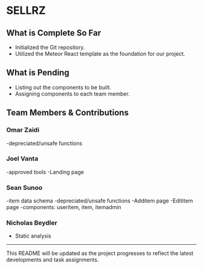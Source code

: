 # SELLRZ

## What is Complete So Far

- Initialized the Git repository.
- Utilized the Meteor React template as the foundation for our project.

## What is Pending

- Listing out the components to be built.
- Assigning components to each team member.

## Team Members & Contributions

### Omar Zaidi
-depreciated/unsafe functions
### Joel Vanta
-approved tools
-Landing page

### Sean Sunoo
-item data schema
-depreciated/unsafe functions
-Additem page
-Edititem page
-components: useritem, item, itemadmin

### Nicholas Beydler
- Static analysis
---

This README will be updated as the project progresses to reflect the latest developments and task assignments.
